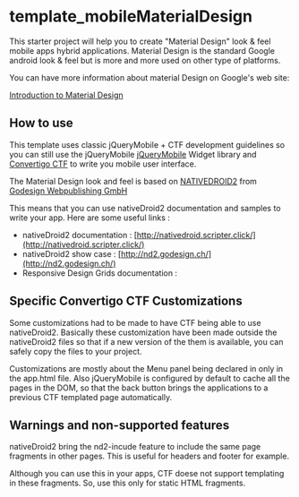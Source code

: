# template_mobileMaterialDesign #
This starter project will help you to create "Material Design" look & feel mobile apps hybrid applications. Material Design is the standard Google android look & feel but is more and more used on other type of platforms.

You can have more information about material Design on Google's web site: 

[Introduction to Material Design](https://material.google.com/)

## How to use ##
This template uses classic jQueryMobile + CTF development guidelines so you can still use the jQueryMobile [jQueryMobile](http://demos.jquerymobile.com/1.4.5/)  Widget library and  [Convertigo CTF](http://www.convertigo.com/document/latest/reference-manual/convertigo-templating-framework/) to write you mobile user interface.

The Material Design look and feel is based on [NATIVEDROID2](http://nativedroid.godesign.ch/material/) from  [Godesign Webpublishing GmbH](http://www.godesign.ch/) 

This means that you can use nativeDroid2 documentation and samples to write your app. Here are some useful links :

- nativeDroid2 documentation :  [http://nativedroid.scripter.click/](http://nativedroid.scripter.click/)
- nativeDroid2 show case : [http://nd2.godesign.ch/](http://nd2.godesign.ch/)
- Responsive Design Grids documentation : 

## Specific Convertigo CTF Customizations ##
Some customizations had to be made to have CTF being able to use nativeDroid2. Basically these customization have been made outside the nativeDroid2 files so that if a new version of the them is available, you can safely copy the files to your project.

Customizations are mostly about the Menu panel being declared in only in the app.html file. Also jQueryMobile is configured by default to cache all the pages in the DOM, so that the back button brings the applications to a previous CTF templated page automatically.


## Warnings and non-supported features ##
nativeDroid2 bring the nd2-incude feature to include the same page fragments in other pages. This is useful for headers and footer for example.

Although you can use this in your apps, CTF doese not support templating in these fragments. So, use this only for static HTML fragments.

  
   


